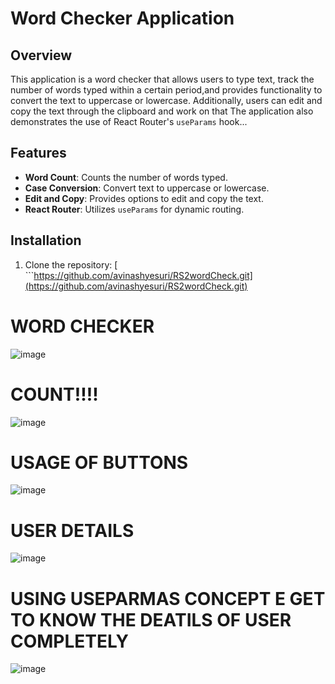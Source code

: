 # Word Checker Application

## Overview

This application is a word checker that allows users to type text, track the number of words typed within a certain period,and provides functionality to convert the text to uppercase or lowercase. Additionally, users can edit and copy the text through the clipboard and work on that
The application also demonstrates the use of React Router's `useParams` hook...

## Features

- **Word Count**: Counts the number of words typed.
- **Case Conversion**: Convert text to uppercase or lowercase.
- **Edit and Copy**: Provides options to edit and copy the text.
- **React Router**: Utilizes `useParams` for dynamic routing.

## Installation

1. Clone the repository:
 [  ```https://github.com/avinashyesuri/RS2wordCheck.git](https://github.com/avinashyesuri/RS2wordCheck.git)


# WORD CHECKER 
![image](https://github.com/user-attachments/assets/04198c42-f400-47eb-9cc0-2ad736af91d7)
# COUNT!!!!
![image](https://github.com/user-attachments/assets/5bef830d-1b8d-49ef-bb9b-1d6df69a3aa7)
# USAGE OF BUTTONS
![image](https://github.com/user-attachments/assets/085293bb-358b-42f1-88c7-d604a32bdbe0)
# USER DETAILS
![image](https://github.com/user-attachments/assets/00c1f7e8-3d52-4e6a-8963-b29d0b13505d)
# USING USEPARMAS CONCEPT E GET TO KNOW THE DEATILS OF USER COMPLETELY
![image](https://github.com/user-attachments/assets/f8ac62b5-3592-47ee-bd97-7ad339215b8d)
